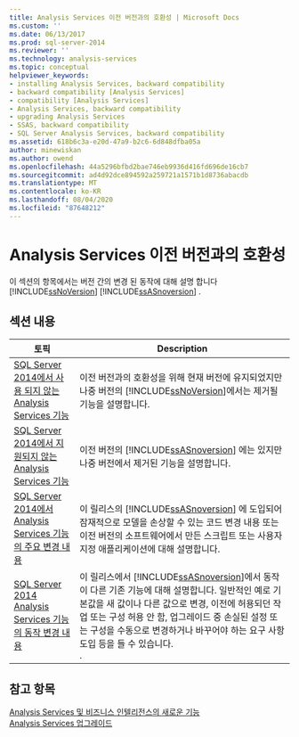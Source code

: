 ```yaml
---
title: Analysis Services 이전 버전과의 호환성 | Microsoft Docs
ms.custom: ''
ms.date: 06/13/2017
ms.prod: sql-server-2014
ms.reviewer: ''
ms.technology: analysis-services
ms.topic: conceptual
helpviewer_keywords:
- installing Analysis Services, backward compatibility
- backward compatibility [Analysis Services]
- compatibility [Analysis Services]
- Analysis Services, backward compatibility
- upgrading Analysis Services
- SSAS, backward compatibility
- SQL Server Analysis Services, backward compatibility
ms.assetid: 618b6c3a-e20d-47a9-b2c6-6d848dfba05a
author: minewiskan
ms.author: owend
ms.openlocfilehash: 44a5296bfbd2bae746eb9936d416fd696de16cb7
ms.sourcegitcommit: ad4d92dce894592a259721a1571b1d8736abacdb
ms.translationtype: MT
ms.contentlocale: ko-KR
ms.lasthandoff: 08/04/2020
ms.locfileid: "87648212"
---
```

# <a name="analysis-services-backward-compatibility"></a>Analysis Services 이전 버전과의 호환성
  이 섹션의 항목에서는 버전 간의 변경 된 동작에 대해 설명 합니다 [!INCLUDE[ssNoVersion](../includes/ssnoversion-md.md)] [!INCLUDE[ssASnoversion](../includes/ssasnoversion-md.md)] .  
  
## <a name="in-this-section"></a>섹션 내용  
  
|토픽|Description|  
|------------|-----------------|  
|[SQL Server 2014에서 사용 되지 않는 Analysis Services 기능](deprecated-analysis-services-features-in-sql-server-2014.md)|이전 버전과의 호환성을 위해 현재 버전에 유지되었지만 나중 버전의 [!INCLUDE[ssNoVersion](../includes/ssnoversion-md.md)]에서는 제거될 기능을 설명합니다.|  
|[SQL Server 2014에서 지원되지 않는 Analysis Services 기능](discontinued-analysis-services-functionality-in-sql-server-2014.md)|이전 버전의  [!INCLUDE[ssASnoversion](../includes/ssasnoversion-md.md)] 에는 있지만 나중 버전에서 제거된 기능을 설명합니다.|  
|[SQL Server 2014에서 Analysis Services 기능의 주요 변경 내용](breaking-changes-to-analysis-services-features-in-sql-server-2014.md)|이 릴리스의 [!INCLUDE[ssASnoversion](../includes/ssasnoversion-md.md)] 에 도입되어 잠재적으로 모델을 손상할 수 있는 코드 변경 내용 또는 이전 버전의 소프트웨어에서 만든 스크립트 또는 사용자 지정 애플리케이션에 대해 설명합니다.|  
|[SQL Server 2014 Analysis Services 기능의 동작 변경 내용](behavior-changes-to-analysis-services-features-in-sql-server-2014.md)|이 릴리스에서 [!INCLUDE[ssASnoversion](../includes/ssasnoversion-md.md)]에서 동작이 다른 기존 기능에 대해 설명합니다. 일반적인 예로 기본값을 새 값이나 다른 값으로 변경, 이전에 허용되던 작업 또는 구성 허용 안 함, 업그레이드 중 손실된 설정 또는 구성을 수동으로 변경하거나 바꾸어야 하는 요구 사항 도입 등을 들 수 있습니다.<br /> .|  
  
## <a name="see-also"></a>참고 항목  
 [Analysis Services 및 비즈니스 인텔리전스의 새로운 기능](what-s-new-in-analysis-services.md)   
 [Analysis Services 업그레이드](../database-engine/install-windows/upgrade-analysis-services.md)  
  
  
